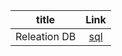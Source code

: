 title | Link
| :---:   | :-: 
Releation DB|[sql](https://github.com/akshay0007/study/blob/master/sqlbasic.md)
